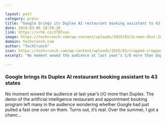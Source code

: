 ```yaml
---

layout: post
category: press
title: "Google brings its Duplex AI restaurant booking assistant to 43 states"
date: 2019-03-06 18:59:28
link: https://vrhk.co/2TBTvas
image: https://techcrunch.com/wp-content/uploads/2019/03/Screen-Shot-2019-03-06-at-1.47.07-PM.png?w=764
domain: techcrunch.com
author: "TechCrunch"
icon: https://techcrunch.com/wp-content/uploads/2015/02/cropped-cropped-favicon-gradient.png?w=180
excerpt: "No moment wowed the audience at last year’s I/O more than Duplex. The demo of the artificial intelligence restaurant and appointment booking program left many in the audience wondering whether Google had just pulled a fast one over on them. Turns out, it’s real. Over the summer, I got a chanc…"

---
```


### Google brings its Duplex AI restaurant booking assistant to 43 states

No moment wowed the audience at last year’s I/O more than Duplex. The demo of the artificial intelligence restaurant and appointment booking program left many in the audience wondering whether Google had just pulled a fast one over on them. Turns out, it’s real. Over the summer, I got a chanc…
